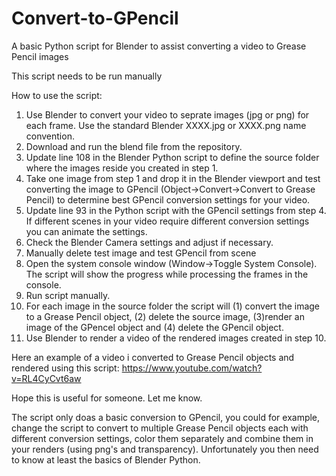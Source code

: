 # Convert-to-GPencil
A basic Python script for Blender to assist converting a video to Grease Pencil images

This script needs to be run manually

How to use the script:

1) Use Blender to convert your video to seprate images (jpg or png) for each frame. Use the standard Blender XXXX.jpg or XXXX.png name convention. 
2) Download and run the blend file from the repository. 
3) Update line 108 in the Blender Python script to define the source folder where the images reside you created in step 1.  
4) Take one image from step 1 and drop it in the Blender viewport and test converting the image to GPencil (Object->Convert->Convert to Grease Pencil) to determine best GPencil conversion settings for your video.
5) Update line 93 in the Python script with the GPencil settings from step 4. If different scenes in your video require different conversion settings you can animate the settings.
6) Check the Blender Camera settings and adjust if necessary.
7) Manually delete test image and test GPencil from scene
8) Open the system console window (Window->Toggle System Console). The script will show the progress while processing the frames in the console.
9) Run script manually. 
10) For each image in the source folder the script will (1) convert the image to a Grease Pencil object, (2) delete the source image, (3)render an image of the GPencel object and (4) delete the GPencil object.
11) Use Blender to render a video of the rendered images created in step 10.    

Here an example of a video i converted to Grease Pencil objects and rendered using this script:
https://www.youtube.com/watch?v=RL4CyCvt6aw

Hope this is useful for someone. Let me know.

The script only doas a basic conversion to GPencil, you could for example, change the script to convert to multiple Grease Pencil objects each with different conversion settings, color them separately and combine them in your renders (using png's and transparency). Unfortunately you then need to know at least the basics of Blender Python.  
